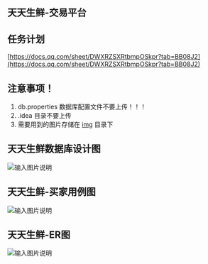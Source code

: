 ## 天天生鲜-交易平台

## 任务计划
[https://docs.qq.com/sheet/DWXRZSXRtbmpOSkpr?tab=BB08J2](https://docs.qq.com/sheet/DWXRZSXRtbmpOSkpr?tab=BB08J2)

## 注意事项！
1. db.properties 数据库配置文件不要上传！！！
2. .idea 目录不要上传
3. 需要用到的图片存储在 [img](https://gitee.com/LovelyHzz/daily-fresh-trading-platform/tree/master/img) 目录下

## 天天生鲜数据库设计图
![输入图片说明](https://images.gitee.com/uploads/images/2021/1115/200208_ddad369f_8254421.png "天天生鲜数据库设计图.png")


## 天天生鲜-买家用例图
![输入图片说明](https://images.gitee.com/uploads/images/2021/1115/222210_03bfa327_8254421.png "买家.png")

## 天天生鲜-ER图
![输入图片说明](https://images.gitee.com/uploads/images/2021/1115/230406_6a0a3de5_8254421.png "er.png")